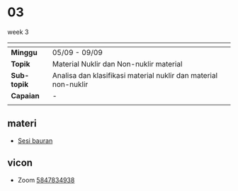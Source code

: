# 03
week 3

<span> | <span>
:- | :-
**Minggu** | 05/09 - 09/09
**Topik** | Material Nuklir dan Non-nuklir material
**Sub-topik** | Analisa dan klasifikasi material nuklir dan material non-nuklir
**Capaian** | -
||


## materi
+ [Sesi bauran](text/hybrid-week-3.md)


## vicon
+ Zoom [5847834938](https://itb-ac-id.zoom.us/j/5847834938?pwd=Z2twMXJsc05UbWdtSWNHTys3TmhBQT09)
